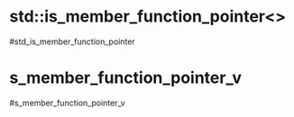 # std::is_member_function_pointer<>
#std_is_member_function_pointer






# s_member_function_pointer_v
#s_member_function_pointer_v






